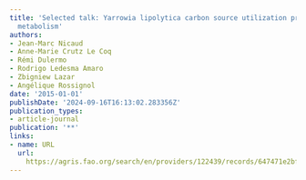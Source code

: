 ```yaml
---
title: 'Selected talk: Yarrowia lipolytica carbon source utilization profile and lipid
  metabolism'
authors:
- Jean-Marc Nicaud
- Anne-Marie Crutz Le Coq
- Rémi Dulermo
- Rodrigo Ledesma Amaro
- Zbigniew Lazar
- Angélique Rossignol
date: '2015-01-01'
publishDate: '2024-09-16T16:13:02.283356Z'
publication_types:
- article-journal
publication: '**'
links:
- name: URL
  url: 
    https://agris.fao.org/search/en/providers/122439/records/647471e2bf943c8c7982203e
---
```

